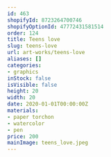 ```yaml
---
id: 463
shopifyId: 8723264700746
shopifyOptionId: 47772431581514
order: 124
title: Teens love
slug: teens-love
url: art-works/teens-love
aliases: []
categories:
- graphics
inStock: false
isVisible: false
height: 20
width: 20
date: 2020-01-01T00:00:00Z
materials:
- paper torchon
- watercolor
- pen
price: 200
mainImage: teens_love.jpeg
---
```

